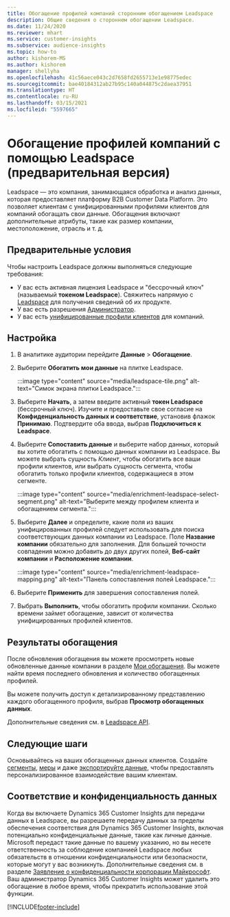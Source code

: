 ```yaml
---
title: Обогащение профилей компаний сторонним обогащением Leadspace
description: Общие сведения о стороннем обогащении Leadspace.
ms.date: 11/24/2020
ms.reviewer: mhart
ms.service: customer-insights
ms.subservice: audience-insights
ms.topic: how-to
author: kishorem-MS
ms.author: kishorem
manager: shellyha
ms.openlocfilehash: 41c56aece043c2d7658fd2655713e1e98775edec
ms.sourcegitcommit: bae40184312ab27b95c140a044875c2daea37951
ms.translationtype: HT
ms.contentlocale: ru-RU
ms.lasthandoff: 03/15/2021
ms.locfileid: "5597665"
---
```

# <a name="enrichment-of-company-profiles-with-leadspace-preview"></a>Обогащение профилей компаний с помощью Leadspace (предварительная версия)

Leadspace — это компания, занимающаяся обработка и анализ данных, которая предоставляет платформу B2B Customer Data Platform. Это позволяет клиентам с унифицированными профилями клиентов для компаний обогащать свои данные. Обогащения включают дополнительные атрибуты, такие как размер компании, местоположение, отрасль и т. д.

## <a name="prerequisites"></a>Предварительные условия

Чтобы настроить Leadspace должны выполняться следующие требования:

- У вас есть активная лицензия Leadspace и "бессрочный ключ" (называемый **токеном Leadspace**). Свяжитесь напрямую с [Leadspace](https://www.leadspace.com/products/leadspace-on-demand/) для получения сведений об их продукте.
- У вас есть разрешения [Администратор](permissions.md#administrator).
- У вас есть [унифицированные профили клиентов](customer-profiles.md) для компаний.

## <a name="configuration"></a>Настройка

1. В аналитике аудитории перейдите **Данные** > **Обогащение**.

1. Выберите **Обогатить мои данные** на плитке Leadspace.

   :::image type="content" source="media/leadspace-tile.png" alt-text="Симок экрана плитки Leadspace.":::

1. Выберите **Начать**, а затем введите активный **токен Leadspace** (бессрочный ключ). Изучите и предоставьте свое согласие на **Конфиденциальность данных и соответствие**, установив флажок **Принимаю**. Подтвердите оба ввода, выбрав **Подключиться к Leadspace**.

1. Выберите **Сопоставить данные** и выберите набор данных, который вы хотите обогатить с помощью данных компании из Leadspace. Вы можете выбрать сущность *Клиент*, чтобы обогатить все ваши профили клиентов, или выбрать сущность сегмента, чтобы обогатить только профили клиентов, содержащиеся в этом сегменте.

   :::image type="content" source="media/enrichment-leadspace-select-segment.png" alt-text="Выберите между профилем клиента и обогащением сегмента.":::

1. Выберите **Далее** и определите, какие поля из ваших унифицированных профилей следует использовать для поиска соответствующих данных компании из Leadspace. Поле **Название компании** обязательно для заполнения. Для большей точности совпадения можно добавить до двух других полей, **Веб-сайт компании** и **Расположение компании**.

   :::image type="content" source="media/enrichment-leadspace-mapping.png" alt-text="Панель сопоставления полей Leadspace.":::
   
1. Выберите **Применить** для завершения сопоставления полей.

1. Выбрать **Выполнить**, чтобы обогатить профили компании. Сколько времени займет обогащение, зависит от количества унифицированных профилей клиентов.

## <a name="enrichment-results"></a>Результаты обогащения

После обновления обогащения вы можете просмотреть новые обновленные данные компании в разделе [Мои обогащения](enrichment-hub.md). Вы можете найти время последнего обновления и количество обогащенных профилей.

Вы можете получить доступ к детализированному представлению каждого обогащенного профиля, выбрав **Просмотр обогащенных данных**.

Дополнительные сведения см. в [Leadspace API](https://support.leadspace.com/hc/en-us/sections/201997649-API).

## <a name="next-steps"></a>Следующие шаги

Основывайтесь на ваших обогащенных данных клиентов. Создайте [сегменты](segments.md), [меры](measures.md) и даже [экспортируйте данные](export-destinations.md), чтобы предоставлять персонализированное взаимодействие вашим клиентам.

## <a name="data-privacy-and-compliance"></a>Соответствие и конфиденциальность данных

Когда вы включаете Dynamics 365 Customer Insights для передачи данных в Leadspace, вы разрешаете передачу данных за пределы обеспечения соответствия для Dynamics 365 Customer Insights, включая потенциально конфиденциальные данные, такие как личные данные. Microsoft передаст такие данные по вашему указанию, но вы несете ответственность за соблюдение компанией Leadspace любых обязательств в отношении конфиденциальности или безопасности, которые могут у вас возникнуть. Дополнительные сведения см. в разделе [Заявление о конфиденциальности корпорации Майкрософт](https://go.microsoft.com/fwlink/?linkid=396732).
Ваш администратор Dynamics 365 Customer Insights может удалить это обогащение в любое время, чтобы прекратить использование этой функции.


[!INCLUDE[footer-include](../includes/footer-banner.md)]